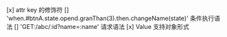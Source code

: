 [x] attr key 的修饰符
[] 'when.#btnA.state.opend.granThan(3).then.changeName(state)' 条件执行语法
[] 'GET:/abc/:id?name=:name' 请求语法
[x] Value 支持对象形式